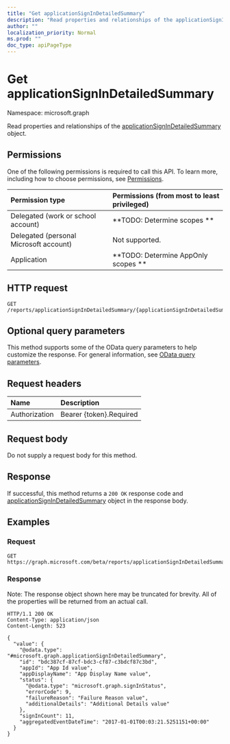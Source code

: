 ```yaml
---
title: "Get applicationSignInDetailedSummary"
description: "Read properties and relationships of the applicationSignInDetailedSummary object."
author: ""
localization_priority: Normal
ms.prod: ""
doc_type: apiPageType
---
```


# Get applicationSignInDetailedSummary

Namespace: microsoft.graph

Read properties and relationships of the [applicationSignInDetailedSummary](../resources/applicationsignindetailedsummary.md) object.

## Permissions
One of the following permissions is required to call this API. To learn more, including how to choose permissions, see [Permissions](/concepts/permissions-reference.md).

|Permission type|Permissions (from most to least privileged)|
|:---|:---|
|Delegated (work or school account)|**TODO: Determine scopes **|
|Delegated (personal Microsoft account)|Not supported.|
|Application|**TODO: Determine AppOnly scopes **|

## HTTP request
<!-- {
  "blockType": "ignored"
}
-->
``` http
GET /reports/applicationSignInDetailedSummary/{applicationSignInDetailedSummaryId}
```

## Optional query parameters
This method supports some of the OData query parameters to help customize the response. For general information, see [OData query parameters](/graph/query-parameters).

## Request headers
|Name|Description|
|:---|:---|
|Authorization|Bearer {token}.Required|

## Request body
Do not supply a request body for this method.

## Response
If successful, this method returns a `200 OK` response code and [applicationSignInDetailedSummary](../resources/applicationsignindetailedsummary.md) object in the response body.

## Examples

### Request
<!-- {
  "blockType": "request",
  "name": "get_applicationsignindetailedsummary"
}
-->
``` http
GET https://graph.microsoft.com/beta/reports/applicationSignInDetailedSummary/{applicationSignInDetailedSummaryId}
```

### Response
Note: The response object shown here may be truncated for brevity. All of the properties will be returned from an actual call.
<!-- {
  "blockType": "response",
  "truncated": true,
  "@odata.type": "microsoft.graph.applicationSignInDetailedSummary"
}
-->
``` http
HTTP/1.1 200 OK
Content-Type: application/json
Content-Length: 523

{
  "value": {
    "@odata.type": "#microsoft.graph.applicationSignInDetailedSummary",
    "id": "bdc387cf-87cf-bdc3-cf87-c3bdcf87c3bd",
    "appId": "App Id value",
    "appDisplayName": "App Display Name value",
    "status": {
      "@odata.type": "microsoft.graph.signInStatus",
      "errorCode": 9,
      "failureReason": "Failure Reason value",
      "additionalDetails": "Additional Details value"
    },
    "signInCount": 11,
    "aggregatedEventDateTime": "2017-01-01T00:03:21.5251151+00:00"
  }
}
```

